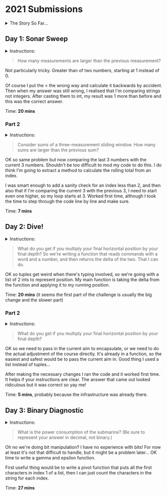 # 2021 Submissions
<details>
  <summary>The Story So Far...</summary>

You're minding your own business on a ship at sea when the overboard alarm goes off! You rush to see if you can help. Apparently, one of the Elves tripped and accidentally sent the sleigh keys flying into the ocean!

Before you know it, you're inside a submarine the Elves keep ready for situations like this. It's covered in Christmas lights (because of course it is), and it even has an experimental antenna that should be able to track the keys if you can boost its signal strength high enough; there's a little meter that indicates the antenna's signal strength by displaying 0-50 stars.

Your instincts tell you that in order to save Christmas, you'll need to get all fifty stars by December 25th.

Collect stars by solving puzzles. Two puzzles will be made available on each day in the Advent calendar; the second puzzle is unlocked when you complete the first. Each puzzle grants one star. Good luck!

</details>


## Day 1: Sonar Sweep
<details>
  <summary>Instructions:</summary>
  face of the ocean, it automatically performs a sonar sweep of the nearby sea floor. On a small screen, the sonar sweep report (your puzzle input) appears: each line is a measurement of the sea floor depth as the sweep looks further and further away from the submarine.

For example, suppose you had the following report:
```
199
200
208
210
200
207
240
269
260
263
```

This report indicates that, scanning outward from the submarine, the sonar sweep found depths of 199, 200, 208, 210, and so on.

The first order of business is to figure out how quickly the depth increases, just so you know what you're dealing with - you never know if the keys will get carried into deeper water by an ocean current or a fish or something.

To do this, count the number of times a depth measurement increases from the previous measurement. (There is no measurement before the first measurement.) In the example above, the changes are as follows:

```
199 (N/A - no previous measurement)
200 (increased)
208 (increased)
210 (increased)
200 (decreased)
207 (increased)
240 (increased)
269 (increased)
260 (decreased)
263 (increased)
```
In this example, there are 7 measurements that are larger than the previous measurement.

</details>

>How many measurements are larger than the previous measurement?

Not particularly tricky. Greater than of two numbers, starting at 1 instead of 0.

Of course I put the < the wrong way and calculate it backwards by accident. Then when my answer was still wrong, I realised that I'm comparing strings not integers. After casting them to int, my result was 1 more than before and this was the correct answer.

Time: **20 mins**


### Part 2
<details>
<summary>Instructions:</summary>
Considering every single measurement isn't as useful as you expected: there's just too much noise in the data.

Instead, consider sums of a three-measurement sliding window. Again considering the above example:

```
199  A      
200  A B    
208  A B C  
210    B C D
200  E   C D
207  E F   D
240  E F G  
269    F G H
260      G H
263        H
```

Start by comparing the first and second three-measurement windows. The measurements in the first window are marked A (199, 200, 208); their sum is 199 + 200 + 208 = 607. The second window is marked B (200, 208, 210); its sum is 618. The sum of measurements in the second window is larger than the sum of the first, so this first comparison increased.

Your goal now is to count the number of times the sum of measurements in this sliding window increases from the previous sum. So, compare A with B, then compare B with C, then C with D, and so on. Stop when there aren't enough measurements left to create a new three-measurement sum.

In the above example, the sum of each three-measurement window is as follows:
```
A: 607 (N/A - no previous sum)
B: 618 (increased)
C: 618 (no change)
D: 617 (decreased)
E: 647 (increased)
F: 716 (increased)
G: 769 (increased)
H: 792 (increased)
```

In this example, there are 5 sums that are larger than the previous sum.
</details>

> Consider sums of a three-measurement sliding window. How many sums are larger than the previous sum?

OK so same problem but now comparing the last 3 numbers with the current 3 numbers. Shouldn't be too difficult to mod my code to do this. I do think I'm going to extract a method to calculate the rolling total from an index.

I was smart enough to add a sanity check for an index less than 2, and then also that if I'm comparing the current 3 with the previous 3, I need to start even one higher, so my loop starts at 3. Worked first time, although I took the time to step through the code line by line and make sure.

Time: **7 mins**

## Day 2: Dive!
<details>
  <summary>Instructions:</summary>
Now, you need to figure out how to pilot this thing.

It seems like the submarine can take a series of commands like forward 1, down 2, or up 3:

* `forward X` increases the horizontal position by X units.
* `down X` increases the depth by X units.
* `up X` decreases the depth by X units.

Note that since you're on a submarine, down and up affect your depth, and so they have the opposite result of what you might expect.

The submarine seems to already have a planned course (your puzzle input). You should probably figure out where it's going. For example:

```
forward 5
down 5
forward 8
up 3
down 8
forward 2
```

Your horizontal position and depth both start at 0. The steps above would then modify them as follows:

* `forward 5` adds 5 to your horizontal position, a total of 5.
* `down 5` adds 5 to your depth, resulting in a value of 5.
* `forward 8` adds 8 to your horizontal position, a total of 13.
* `up 3` decreases your depth by 3, resulting in a value of 2.
* `down 8` adds 8 to your depth, resulting in a value of 10.
* `forward 2` adds 2 to your horizontal position, a total of 15.

After following these instructions, you would have a horizontal position of 15 and a depth of 10. (Multiplying these together produces 150.)

Calculate the horizontal position and depth you would have after following the planned course. 
</details>

> What do you get if you multiply your final horizontal position by your final depth?
So we're writing a function that reads commands with a word and a number, and then returns the delta of the two. That I can do.

OK so tuples get weird when there's typing involved, so we're going with a list of 2 ints to represent position. My main function is taking the delta from the function and applying it to my running position. 

Time: **20 mins** (it seems the first part of the challenge is usually the big change and the slower part)

### Part 2
<details>
  <summary>Instructions:</summary>
  Based on your calculations, the planned course doesn't seem to make any sense. You find the submarine manual and discover that the process is actually slightly more complicated.

In addition to horizontal position and depth, you'll also need to track a third value, aim, which also starts at 0. The commands also mean something entirely different than you first thought:

* `down X` increases your aim by X units.
* `up X` decreases your aim by X units.
* `forward X` does two things:
  1. It increases your horizontal position by X units.
  2. It increases your depth by your aim multiplied by X.
Again note that since you're on a submarine, down and up do the opposite of what you might expect: "down" means aiming in the positive direction.

Now, the above example does something different:

* `forward 5` adds 5 to your horizontal position, a total of 5. Because your aim is 0, your depth does not change.
* `down 5` adds 5 to your aim, resulting in a value of 5.
* `forward 8` adds 8 to your horizontal position, a total of 13. Because your aim is 5, your depth increases by 8*5=40.
* `up 3` decreases your aim by 3, resulting in a value of 2.
* `down 8` adds 8 to your aim, resulting in a value of 10.
* `forward 2` adds 2 to your horizontal position, a total of 15. Because your aim is 10, your depth increases by 2*10=20 to a total of 60.
After following these new instructions, you would have a horizontal position of 15 and a depth of 60. (Multiplying these produces 900.)

Using this new interpretation of the commands, calculate the horizontal position and depth you would have after following the planned course. 
</details>

> What do you get if you multiply your final horizontal position by your final depth?

OK so we need to pass in the current aim to encapsulate, or we need to do the actual adjustment of the course directly. It's already in a function, so the easiest and safest would be to pass the current aim in. Good thing I used a list instead of tuples...

After making the necessary changes I ran the code and it worked first time. It helps if your instructions are clear. The answer that came out looked ridiculous but it was correct so yay me!

Time: **5 mins**, probably because the infrastructure was already there.

## Day 3: Binary Diagnostic
<details>
  <summary>Instructions:</summary>
The submarine has been making some odd creaking noises, so you ask it to produce a diagnostic report just in case.

The diagnostic report (your puzzle input) consists of a list of binary numbers which, when decoded properly, can tell you many useful things about the conditions of the submarine. The first parameter to check is the power consumption.

You need to use the binary numbers in the diagnostic report to generate two new binary numbers (called the gamma rate and the epsilon rate). The power consumption can then be found by multiplying the gamma rate by the epsilon rate.

Each bit in the gamma rate can be determined by finding the most common bit in the corresponding position of all numbers in the diagnostic report. For example, given the following diagnostic report:

```
00100
11110
10110
10111
10101
01111
00111
11100
10000
11001
00010
01010
```

Considering only the first bit of each number, there are five `0` bits and seven `1` bits. Since the most common bit is `1`, the first bit of the gamma rate is `1`.

The most common second bit of the numbers in the diagnostic report is `0`, so the second bit of the gamma rate is `0`.

The most common value of the third, fourth, and fifth bits are `1`, `1`, and `0`, respectively, and so the final three bits of the gamma rate are `110`.

So, the gamma rate is the binary number `10110`, or 22 in decimal.

The epsilon rate is calculated in a similar way; rather than use the most common bit, the least common bit from each position is used. So, the epsilon rate is `01001`, or 9 in decimal. Multiplying the gamma rate (22) by the epsilon rate (9) produces the power consumption, 198.

Use the binary numbers in your diagnostic report to calculate the gamma rate and epsilon rate, then multiply them together. What is the power consumption of the submarine? (Be sure to represent your answer in decimal, not binary.)
  </details>

  > What is the power consumption of the submarine? (Be sure to represent your answer in decimal, not binary.)

  Oh no we're doing bit manipulation‽ I have no experience with bits! For now at least it's not that difficult to handle, but it might be a problem later...
  OK time to write a gamma and epsilon function.

  First useful thing would be to write a pivot function that puts all the first characters in index 1 of a list, then I can just count the characters in the string for each index.

  Time: **27 mins**
